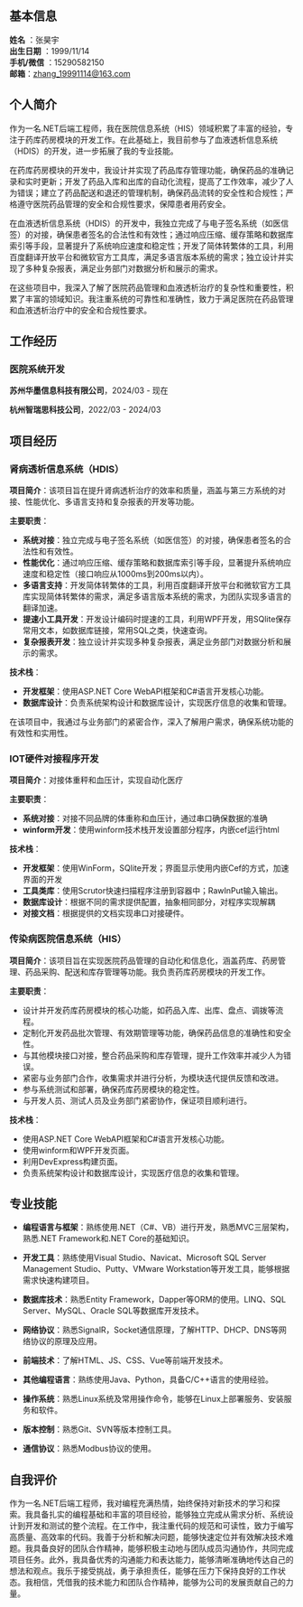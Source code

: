 ## 基本信息

**姓名** ：张昊宇 				                  
**出生日期** ：1999/11/14																					
**手机/微信** ：15290582150				
**邮箱**：zhang_19991114@163.com

## 个人简介

作为一名.NET后端工程师，我在医院信息系统（HIS）领域积累了丰富的经验，专注于药库药房模块的开发工作。在此基础上，我目前参与了血液透析信息系统（HDIS）的开发，进一步拓展了我的专业技能。

在药库药房模块的开发中，我设计并实现了药品库存管理功能，确保药品的准确记录和实时更新；开发了药品入库和出库的自动化流程，提高了工作效率，减少了人为错误；建立了药品配送和退还的管理机制，确保药品流转的安全性和合规性；严格遵守医院药品管理的安全和合规性要求，保障患者用药安全。

在血液透析信息系统（HDIS）的开发中，我独立完成了与电子签名系统（如医信签）的对接，确保患者签名的合法性和有效性；通过响应压缩、缓存策略和数据库索引等手段，显著提升了系统响应速度和稳定性；开发了简体转繁体的工具，利用百度翻译开放平台和微软官方工具库，满足多语言版本系统的需求；独立设计并实现了多种复杂报表，满足业务部门对数据分析和展示的需求。

在这些项目中，我深入了解了医院药品管理和血液透析治疗的复杂性和重要性，积累了丰富的领域知识。我注重系统的可靠性和准确性，致力于满足医院在药品管理和血液透析治疗中的安全和合规性要求。

## 工作经历

### 医院系统开发

**苏州华墨信息科技有限公司**，2024/03 - 现在

**杭州智瑞思科技公司**，2022/03 - 2024/03

## 项目经历

### 肾病透析信息系统（HDIS）

**项目简介**：该项目旨在提升肾病透析治疗的效率和质量，涵盖与第三方系统的对接、性能优化、多语言支持和复杂报表的开发等功能。

**主要职责**：

- **系统对接**：独立完成与电子签名系统（如医信签）的对接，确保患者签名的合法性和有效性。
- **性能优化**：通过响应压缩、缓存策略和数据库索引等手段，显著提升系统响应速度和稳定性（接口响应从1000ms到200ms以内）。
- **多语言支持**：开发简体转繁体的工具，利用百度翻译开放平台和微软官方工具库实现简体转繁体的需求，满足多语言版本系统的需求，为团队实现多语言的翻译加速。
- **提速小工具开发**：开发设计编码时提速的工具，利用WPF开发，用SQlite保存常用文本，如数据库链接，常用SQL之类，快速查询。
- **复杂报表开发**：独立设计并实现多种复杂报表，满足业务部门对数据分析和展示的需求。

**技术栈**：

- **开发框架**：使用ASP.NET Core WebAPI框架和C#语言开发核心功能。
- **数据库设计**：负责系统架构设计和数据库设计，实现医疗信息的收集和管理。

在该项目中，我通过与业务部门的紧密合作，深入了解用户需求，确保系统功能的有效性和实用性。

### IOT硬件对接程序开发

**项目简介**：对接体重秤和血压计，实现自动化医疗

**主要职责**：

- **系统对接**：对接不同品牌的体重称和血压计，通过串口确保数据的准确
- **winform开发**：使用winform技术栈开发设置部分程序，内嵌cef运行html

**技术栈**：

- **开发框架**：使用WinForm，SQlite开发；界面显示使用内嵌Cef的方式，加速界面的开发
- **工具类库**：使用Scrutor快速扫描程序注册到容器中；RawInPut输入输出。
- **数据库设计**：根据不同的需求提供配置，抽象相同部分，对程序实现解耦
- **对接文档**：根据提供的文档实现串口对接硬件。

### 传染病医院信息系统（HIS）

**项目简介**：该项目旨在实现医院药品管理的自动化和信息化，涵盖药库、药房管理、药品采购、配送和库存管理等功能。我负责药库药房模块的开发工作。

**主要职责**：

- 设计并开发药库药房模块的核心功能，如药品入库、出库、盘点、调拨等流程。
- 定制化开发药品批次管理、有效期管理等功能，确保药品信息的准确性和安全性。
- 与其他模块接口对接，整合药品采购和库存管理，提升工作效率并减少人为错误。
- 紧密与业务部门合作，收集需求并进行分析，为模块迭代提供反馈和改进。
- 参与系统测试和部署，确保药库药房模块的稳定性。
- 与开发人员、测试人员及业务部门紧密协作，保证项目顺利进行。

**技术栈**：

- 使用ASP.NET Core WebAPI框架和C#语言开发核心功能。
- 使用winform和WPF开发页面。
- 利用DevExpress构建页面。
- 负责系统架构设计和数据库设计，实现医疗信息的收集和管理。



## 专业技能

- **编程语言与框架**：熟练使用.NET（C#、VB）进行开发，熟悉MVC三层架构，熟悉.NET Framework和.NET Core的基础知识。

- **开发工具**：熟练使用Visual Studio、Navicat、Microsoft SQL Server Management Studio、Putty、VMware Workstation等开发工具，能够根据需求快速构建项目。

- **数据库技术**：熟悉Entity Framework，Dapper等ORM的使用。LINQ、SQL Server、MySQL、Oracle SQL等数据库开发技术。

- **网络协议**：熟悉SignalR，Socket通信原理，了解HTTP、DHCP、DNS等网络协议的原理及应用。

- **前端技术**：了解HTML、JS、CSS、Vue等前端开发技术。

- **其他编程语言**：熟练使用Java、Python，具备C/C++语言的使用经验。

- **操作系统**：熟悉Linux系统及常用操作命令，能够在Linux上部署服务、安装服务和软件。

- **版本控制**：熟悉Git、SVN等版本控制工具。

- **通信协议**：熟悉Modbus协议的使用。

  

## 自我评价

  作为一名.NET后端工程师，我对编程充满热情，始终保持对新技术的学习和探索。我具备扎实的编程基础和丰富的项目经验，能够独立完成从需求分析、系统设计到开发和测试的整个流程。在工作中，我注重代码的规范和可读性，致力于编写高质量、高效率的代码。我善于分析和解决问题，能够快速定位并有效解决技术难题。我具备良好的团队合作精神，能够积极主动地与团队成员沟通协作，共同完成项目任务。此外，我具备优秀的沟通能力和表达能力，能够清晰准确地传达自己的想法和观点。我乐于接受挑战，勇于承担责任，能够在压力下保持良好的工作状态。我相信，凭借我的技术能力和团队合作精神，能够为公司的发展贡献自己的力量。  